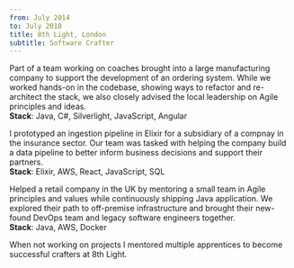 ```yaml
---
from: July 2014
to: July 2018
title: 8th Light, London
subtitle: Software Crafter
---
```


Part of a team working on coaches brought into a large manufacturing company
to support the development of an ordering system.
While we worked hands-on in the codebase, showing ways to refactor and re-architect
the stack, we also closely advised the local leadership on Agile principles and ideas.  
**Stack**: Java, C#, Silverlight, JavaScript, Angular 

I prototyped an ingestion pipeline in Elixir for a subsidiary of a compnay in the insurance sector.
Our team was tasked with helping the company build a data pipeline to better
inform business decisions and support their partners.  
**Stack**: Elixir, AWS, React, JavaScript, SQL

Helped a retail company in the UK by mentoring a small team in 
Agile principles and values while continuously shipping Java application.
We explored their path to off-premise infrastructure and brought
their new-found DevOps team and legacy software engineers together.  
**Stack**: Java, AWS, Docker


When not working on projects I mentored multiple apprentices
to become successful crafters at 8th Light.
